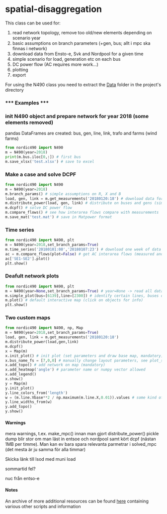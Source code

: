 # spatial-disaggregation

This class can be used for:
1) read network topology, remove too old/new elements depending on scenario year
2) basic assumptions on branch parameters (+gen, bus; allt i mpc ska finnas i network)
3) download data from Ensto-e, Svk and Nordpool for a given time
4) simple scenario for load, generation etc on each bus
5) DC power flow (AC requires more work...)
6) plotting
7) export

For using the N490 class you need to extract the [Data](https://kth.box.com/s/9dsamj32fh490df38qx6temd8agwd6hm) folder in the project's directory

### *** Examples ***

### init N490 object and prepare network for year 2018 (some elements removed)
pandas DataFrames are created: bus, gen, line, link, trafo and farms (wind farms)
```python
from nordic490 import N490
m = N490(year=2018) 
print(m.bus.iloc[0,:]) # first bus
m.save_xlsx('test.xlsx') # save to excel 
```

### Make a case and solve DCPF
```python
from nordic490 import N490
m = N490(year=2018)
m.branch_params() # simple assumptions on R, X and B
load, gen, link = m.get_measurements('20180120:18') # download data for a certain hour
m.distribute_power(load, gen, link) # distribute on buses and gens (simple method)
m.dcpf() # solve DC power flow
m.compare_flows() # see how interarea flows compare with measurements
m.save_mat('test.mat') # save in Matpower format
```

### Time series
```python
from nordic490 import N490, plt
m = N490(year=2018,set_branch_params=True)
m.time_series('20180101:00','20180107:23') # download one week of data + DCPF for each hour
ac = m.compare_flows(plot=False) # get AC interarea flows (measured and simulated)
ac['SE1-SE2'].plot()
plt.show()
```
### Deafult network plots
```python
from nordic490 import N490, plt
m = N490(year=None,set_branch_params=True) # year=None -> read all data (also uc and dismantled)
m.simple_plot(bus=[6139],line=[2300]) # identify certain lines, buses or links
m.plot() # default interactive map (click on objects for info)
plt.show()
```
### Two custom maps
```python
from nordic490 import N490, np, Map
m = N490(year=2018,set_branch_params=True)
load, gen, link = m.get_measurements('20180120:18')
m.distribute_power(load,gen,link)
m.dcpf()
x = Map(m)
x.init_plot() # init plot (set parameters and draw base map, mandatory)
x.bus_name_fs = [7,0,0] # manually change layout parameters, see plot_settings() and set_map_properties()
x.add_topo() # add network on map (mandatory)
x.add_heatmap('angle') # parameter name or numpy vector allowed
x.add_legend()
x.show()
y = Map(m)
y.init_plot()
y.line_colors_from('length')
w = (m.line.Vbase**2 / np.maximum(m.line.X,0.01)).values # some kind of calculation
y.line_widths_from(w)
y.add_topo()
y.show()   
``` 

#### Warnings

mera warnings, t.ex. make_mpc() innan man gjort distribute_power()
pickle dump blir stor om man läst in entsoe och nordpool samt kört dcpf (nästan 1MB per timme). Man kan ev bara spara
relevanta parmetrar i solved_mpc (det mesta är ju samma för alla timmar)

Skicka länk till lsod med muni load   

sommartid fel?

nuc från entso-e 

#### Notes
An archive of more additional resources can be found [here](https://kth.box.com/s/ujly5s15dd5xkhdxk59r04ulks6mokrr) containing various other scripts and information  

